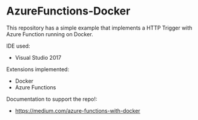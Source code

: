 # AzureFunctions-Docker
This repository has a simple example that implements a HTTP Trigger with Azure Function running on Docker.

IDE used: 
- Visual Studio 2017

Extensions implemented: 
- Docker
- Azure Functions

Documentation to support the repo!:
- https://medium.com/azure-functions-with-docker
